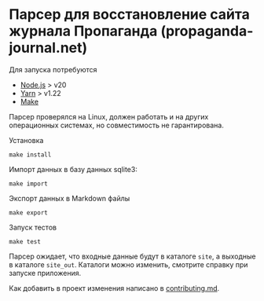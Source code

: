 # Парсер для восстановление сайта журнала Пропаганда (propaganda-journal.net)

Для запуска потребуются

* [Node.js](https://nodejs.org/en) > v20
* [Yarn](https://yarnpkg.com/) > v1.22
* [Make](https://www.gnu.org/software/make/manual/)

Парсер проверялся на Linux, должен работать и на других операционных системах, но совместимость не гарантирована.

Установка

```
make install
```

Импорт данных в базу данных sqlite3:

```
make import
```

Экспорт данных в Markdown файлы

```
make export
```

Запуск тестов

```
make test
```

Парсер ожидает, что входные данные будут в каталоге `site`, а выходные в каталоге `site_out`. Каталоги можно изменить, смотрите справку при запуске приложения.

Как добавить в проект изменения написано в [contributing.md](contributing.md).
